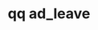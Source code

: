 ---
category: ad
command: ad_leave
keywords: qq, qq_cli, ad_leave
optional_options:
- alternate:
  - --domain
  help: Fully-qualified name of Active Directory Domain
  name: -d
  required: true
- alternate:
  - --username
  help: Domain user to perform the operation, e.g., Administrator
  name: -u
  required: false
- alternate:
  - --password
  help: Domain password (insecure, visible via ps)
  name: -p
  required: false
permalink: /qq-cli-command-guide/ad/ad_leave.html
positional_options: []
sidebar: qq_cli_command_reference_sidebar
summary: This section explains how to use the <code>qq ad_leave</code> command.
synopsis: Leave an Active Directory Domain
title: qq ad_leave
usage: qq ad_leave [-h] -d DOMAIN [-u USERNAME] [-p PASSWORD]
zendesk_source: qq CLI Command Guide

---